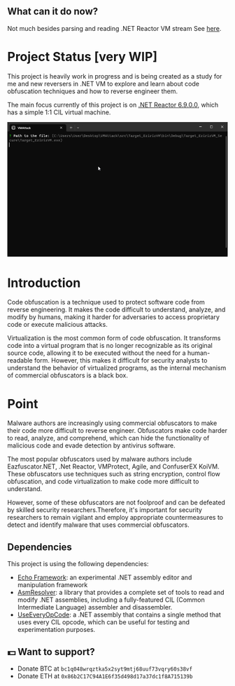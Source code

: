 ## What can it do now?
Not much besides parsing and reading .NET Reactor VM stream
See [here](https://github.com/void-stack/VMAttack/blob/dev/src/VMAttack.Pipeline/VirtualMachines/EzirizVM/EzirizAttack.cs).


# Project Status [very WIP]

This project is heavily work in progress and is being created as a study for me and new reversers in .NET VM to explore and learn about code obfuscation techniques and how to reverse engineer them. 

The main focus currently of this project is on [.NET Reactor 6.9.0.0](https://www.eziriz.com/), which has a simple 1:1 CIL virtual machine.

<img src="assets/showcase.gif">

# Introduction

Code obfuscation is a technique used to protect software code from reverse engineering. It makes the code difficult to understand, analyze, and modify by humans, making it harder for adversaries to access proprietary code or execute malicious attacks.

Virtualization is the most common form of code obfuscation. It transforms code into a virtual program that is no longer recognizable as its original source code, allowing it to be executed without the need for a human-readable form. However, this makes it difficult for security analysts to understand the behavior of virtualized programs, as the internal mechanism of commercial obfuscators is a black box.

# Point

Malware authors are increasingly using commercial obfuscators to make their code more difficult to reverse engineer. Obfuscators make code harder to read, analyze, and comprehend, which can hide the functionality of malicious code and evade detection by antivirus software.

The most popular obfuscators used by malware authors include Eazfuscator.NET, .Net Reactor, VMProtect, Agile, and ConfuserEX KoiVM. These obfuscators use techniques such as string encryption, control flow obfuscation, and code virtualization to make code more difficult to understand.

However, some of these obfuscators are not foolproof and can be defeated by skilled security researchers.Therefore, it's important for security researchers to remain vigilant and employ appropriate countermeasures to detect and identify malware that uses commercial obfuscators.

## Dependencies

This project is using the following dependencies:
- [Echo Framework](https://github.com/Washi1337/Echo): an experimental .NET assembly editor and manipulation framework
- [AsmResolver](https://github.com/Washi1337/AsmResolver): a library that provides a complete set of tools to read and modify .NET assemblies, including a fully-featured CIL (Common Intermediate Language) assembler and disassembler.
- [UseEveryOpCode](https://github.com/0xInception/UseEveryOpCode): a .NET assembly that contains a single method that uses every CIL opcode, which can be useful for testing and experimentation purposes.


## 💵 Want to support?
- Donate BTC at `bc1q048wrqztka5x2syt9mtj68uuf73vqry60s38vf`
- Donate ETH at `0x86b2C17C94A1E6f35d498d17a37dc1f8A715139b`